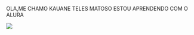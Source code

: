 OLA,ME CHAMO KAUANE TELES MATOSO 
ESTOU APRENDENDO COM O ALURA 

![](https://media1.tenor.com/m/wS2XzTMrvP0AAAAC/peace-out-ice-age.gif)
